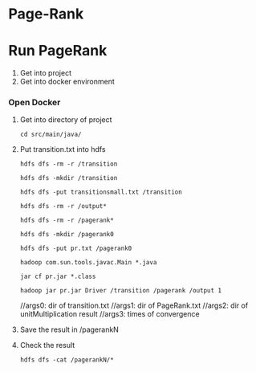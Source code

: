 # Page-Rank
# Run PageRank
1. Get into project
2. Get into docker environment
### Open Docker
1. Get into directory of project

    ` cd src/main/java/ `
2. Put transition.txt into hdfs

   `hdfs dfs -rm -r /transition`
   
   `hdfs dfs -mkdir /transition`
   
   `hdfs dfs -put transitionsmall.txt /transition`
   
   `hdfs dfs -rm -r /output*`
   
   `hdfs dfs -rm -r /pagerank*`
   
   `hdfs dfs -mkdir /pagerank0`
   
   `hdfs dfs -put pr.txt /pagerank0`
   
   `hadoop com.sun.tools.javac.Main *.java `
   
   `jar cf pr.jar *.class`
   
   `hadoop jar pr.jar Driver /transition /pagerank /output 1`
   
   //args0: dir of transition.txt
   //args1: dir of PageRank.txt
   //args2: dir of unitMultiplication result
   //args3: times of convergence
3. Save the result in /pagerankN
4. Check the result

   `hdfs dfs -cat /pagerankN/*`
